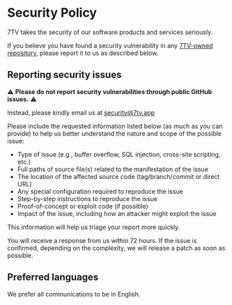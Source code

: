 # Security Policy

7TV takes the security of our software products and services seriously.

If you believe you have found a security vulnerability in any [7TV-owned repository](https://github.com/orgs/SevenTV), please report it to us as described below.

## Reporting security issues

⚠️ **Please do not report security vulnerabilities through public GitHub issues.** ⚠️

Instead, please kindly email us at security@7tv.app

Please include the requested information listed below (as much as you can provide) to help us better understand the nature and scope of the possible issue:

- Type of issue (e.g., buffer overflow, SQL injection, cross-site scripting, etc.)
- Full paths of source file(s) related to the manifestation of the issue
- The location of the affected source code (tag/branch/commit or direct URL)
- Any special configuration required to reproduce the issue
- Step-by-step instructions to reproduce the issue
- Proof-of-concept or exploit code (if possible)
- Impact of the issue, including how an attacker might exploit the issue

This information will help us triage your report more quickly.

You will receive a response from us within 72 hours. If the issue is confirmed, depending on the complexity, we will release a patch as soon as possible.

## Preferred languages

We prefer all communications to be in English.
